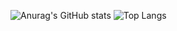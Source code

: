 ![Anurag's GitHub stats](https://github-readme-stats.vercel.app/api?username=Ricardo13321&show_icons=true&theme=radical)
![Top Langs](https://github-readme-stats.vercel.app/api/top-langs/?username=Ricardo13321&demo_progress=true)
<!--
**Ricardo13321/Ricardo13321** is a ✨ _special_ ✨ repository because its `README.md` (this file) appears on your GitHub profile.

Here are some ideas to get you started:

- 🔭 I’m currently working on ...
- 🌱 I’m currently learning ...
- 👯 I’m looking to collaborate on ...
- 🤔 I’m looking for help with ...
- 💬 Ask me about ...
- 📫 How to reach me: ...
- 😄 Pronouns: ...
- ⚡ Fun fact: ...
-->
